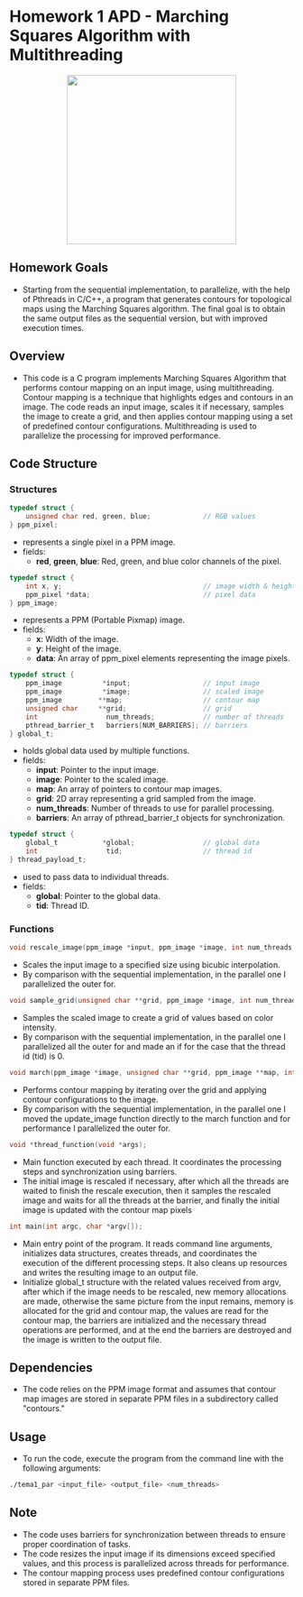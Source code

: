 # Homework 1 APD - Marching Squares Algorithm with Multithreading

<div align="center"><img src="https://media.tenor.com/Zf45U-rHMgkAAAAC/friday-good-morning.gif" width="300px"></div>

## Homework Goals

* Starting from the sequential implementation, to parallelize, with the help of Pthreads in C/C++, a program that generates contours for topological maps using the Marching Squares algorithm. The final goal is to obtain the same output files as the sequential version, but with improved execution times.

## Overview

* This code is a C program implements Marching Squares Algorithm that performs contour mapping on an input image, using multithreading. Contour mapping is a technique that highlights edges and contours in an image. The code reads an input image, scales it if necessary, samples the image to create a grid, and then applies contour mapping using a set of predefined contour configurations. Multithreading is used to parallelize the processing for improved performance.

## Code Structure

### Structures

```c
typedef struct {
    unsigned char red, green, blue;             // RGB values
} ppm_pixel;
```

* represents a single pixel in a PPM image.
* fields:
    * **red**, **green**, **blue**: Red, green, and blue color channels of the pixel.

```c
typedef struct {
    int x, y;                                   // image width & height
    ppm_pixel *data;                            // pixel data
} ppm_image;
```

* represents a PPM (Portable Pixmap) image.
* fields:
    * **x**: Width of the image.
    * **y**: Height of the image.
    * **data**: An array of ppm_pixel elements representing the image pixels.

```c
typedef struct {
    ppm_image          *input;                  // input image
    ppm_image          *image;                  // scaled image
    ppm_image         **map;                    // contour map
    unsigned char     **grid;                   // grid
    int                 num_threads;            // number of threads
    pthread_barrier_t   barriers[NUM_BARRIERS]; // barriers
} global_t;
```

* holds global data used by multiple functions.
* fields:
    * **input**: Pointer to the input image.
    * **image**: Pointer to the scaled image.
    * **map**: An array of pointers to contour map images.
    * **grid**: 2D array representing a grid sampled from the image.
    * **num_threads**: Number of threads to use for parallel processing.
    * **barriers**: An array of pthread_barrier_t objects for synchronization.

```c
typedef struct {
    global_t           *global;                 // global data
    int                 tid;                    // thread id
} thread_payload_t;
```

* used to pass data to individual threads.
* fields:
    * **global**: Pointer to the global data.
    * **tid**: Thread ID.

### Functions

```c
void rescale_image(ppm_image *input, ppm_image *image, int num_threads, int tid);
```

* Scales the input image to a specified size using bicubic interpolation.
* By comparison with the sequential implementation, in the parallel one I parallelized the outer for.

```c
void sample_grid(unsigned char **grid, ppm_image *image, int num_threads, int tid);
```

* Samples the scaled image to create a grid of values based on color intensity.
* By comparison with the sequential implementation, in the parallel one I parallelized all the outer for and made an if for the case that the thread id (tid) is 0.

```c
void march(ppm_image *image, unsigned char **grid, ppm_image **map, int num_threads, int tid);
```

* Performs contour mapping by iterating over the grid and applying contour configurations to the image.
* By comparison with the sequential implementation, in the parallel one I moved the update_image function directly to the march function and for performance I parallelized the outer for.

```c
void *thread_function(void *args);
```

* Main function executed by each thread. It coordinates the processing steps and synchronization using barriers.
* The initial image is rescaled if necessary, after which all the threads are waited to finish the rescale execution, then it samples the rescaled image and waits for all the threads at the barrier, and finally the initial image is updated with the contour map pixels

```c
int main(int argc, char *argv[]);
```

* Main entry point of the program. It reads command line arguments, initializes data structures, creates threads, and coordinates the execution of the different processing steps. It also cleans up resources and writes the resulting image to an output file.
* Initialize global_t structure with the related values received from argv, after which if the image needs to be rescaled, new memory allocations are made, otherwise the same picture from the input remains, memory is allocated for the grid and contour map, the values are read for the contour map, the barriers are initialized and the necessary thread operations are performed, and at the end the barriers are destroyed and the image is written to the output file.

## Dependencies
* The code relies on the PPM image format and assumes that contour map images are stored in separate PPM files in a subdirectory called "contours."

## Usage

* To run the code, execute the program from the command line with the following arguments:
```bash
./tema1_par <input_file> <output_file> <num_threads>
```

## Note
* The code uses barriers for synchronization between threads to ensure proper coordination of tasks.
* The code resizes the input image if its dimensions exceed specified values, and this process is parallelized across threads for performance.
* The contour mapping process uses predefined contour configurations stored in separate PPM files.
